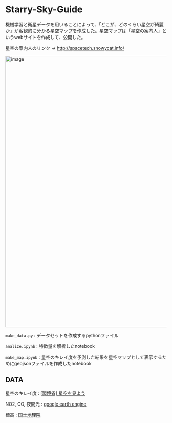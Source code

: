 # Starry-Sky-Guide

機械学習と衛星データを用いることによって、｢どこが、どのくらい星空が綺麗か」が客観的に分かる星空マップを作成した。星空マップは「星空の案内人」というwebサイトを作成して、公開した。

星空の案内人のリンク → http://spacetech.snowycat.info/

<img width="846" alt="image" src="https://user-images.githubusercontent.com/91179464/209533227-59cc3bae-db39-4c62-ac21-9795e35d7266.png">

`make_data.py` : データセットを作成するpythonファイル

`analize.ipynb` : 特徴量を解析したnotebook

`make_map.ipynb` : 星空のキレイ度を予測した結果を星空マップとして表示するためにgeojsonファイルを作成したnotebook

## DATA
星空のキレイ度 : [[環境省] 星空を見よう](https://www.env.go.jp/air/life/hoshizorakansatsu/index.html)

NO2, CO, 夜間光 : [google earth engine](https://www.google.com/intl/ja_ALL/earth/education/tools/google-earth-engine/)

標高 : [国土地理院](https://www.gsi.go.jp/)
